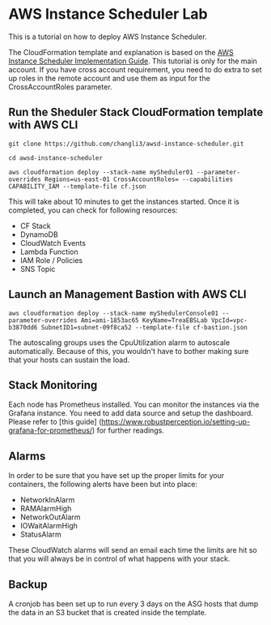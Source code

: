 # AWS Instance Scheduler Lab
This is a tutorial on how to deploy AWS Instance Scheduler.

The CloudFormation template and explanation is based on the [AWS Instance Scheduler Implementation Guide](https://docs.aws.amazon.com/solutions/latest/instance-scheduler/welcome.html). This tutorial is only for the main account. If you have cross account requirement, you need to do extra to set up roles in the remote account and use them as input for the CrossAccountRoles parameter.


## Run the Sheduler Stack CloudFormation template with AWS CLI

```
git clone https://github.com/changli3/awsd-instance-scheduler.git

cd awsd-instance-scheduler

aws cloudformation deploy --stack-name mySheduler01 --parameter-overrides Regions=us-east-01 CrossAccountRoles= --capabilities CAPABILITY_IAM --template-file cf.json 
```

This will take about 10 minutes to get the instances started. Once it is completed, you can check for following resources:
* CF Stack
* DynamoDB
* CloudWatch Events
* Lambda Function
* IAM Role / Policies
* SNS Topic


## Launch an Management Bastion with AWS CLI
```
aws cloudformation deploy --stack-name myShedulerConsole01 --parameter-overrides Ami=ami-1853ac65 KeyName=TreaEBSLab VpcId=vpc-b3870dd6 SubnetID1=subnet-09f8ca52 --template-file cf-bastion.json 
```
The autoscaling groups uses the CpuUtilization alarm to autoscale automatically. Because of this, you wouldn't have to bother making sure that your hosts can sustain the load.

## Stack Monitoring
Each node has Prometheus installed. You can monitor the instances via the Grafana instance. You need to add data source and setup the dashboard. Please refer to [this guide] (https://www.robustperception.io/setting-up-grafana-for-prometheus/) for  further readings.

## Alarms
In order to be sure that you have set up the proper limits for your containers, the following alerts have been but into place:
* NetworkInAlarm
* RAMAlarmHigh
* NetworkOutAlarm
* IOWaitAlarmHigh
* StatusAlarm
  
These CloudWatch alarms will send an email each time the limits are hit so that you will always be in control of what happens with your stack.
      
## Backup
A cronjob has been set up to run every 3 days on the ASG hosts that dump the data in an S3 bucket that is created inside the template.
        